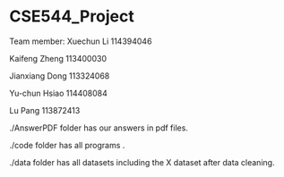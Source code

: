 # CSE544_Project
Team member:
Xuechun Li 114394046

Kaifeng Zheng 113400030

Jianxiang Dong 113324068

Yu-chun Hsiao 114408084

Lu Pang 113872413



./AnswerPDF folder has our answers in pdf files.

./code folder has all programs .

./data folder has all datasets including the X dataset after data cleaning.
